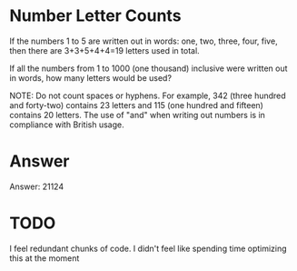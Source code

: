 # Number Letter Counts

If the numbers 1 to 5 are written out in words: one, two, three, four, five, then there are 3+3+5+4+4=19 letters used in total.

If all the numbers from 1 to 1000 (one thousand) inclusive were written out in words, how many letters would be used?


NOTE: Do not count spaces or hyphens. For example, 342 (three hundred and forty-two) contains 23 letters and 115 (one hundred and fifteen) contains 20 letters. The use of "and" when writing out numbers is in compliance with British usage.

# Answer

Answer: 21124

# TODO

I feel redundant chunks of code. I didn't feel like spending time optimizing this at the moment